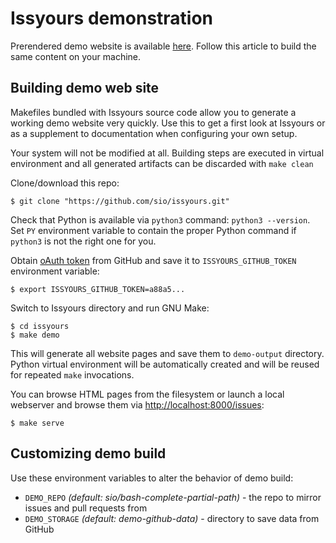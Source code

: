 # Issyours demonstration

Prerendered demo website is available [here](https://issyours.ml/demo/issues).
Follow this article to build the same content on your machine.


## Building demo web site

Makefiles bundled with Issyours source code allow you to generate a working
demo website very quickly. Use this to get a first look at Issyours or as a
supplement to documentation when configuring your own setup.

Your system will not be modified at all. Building steps are executed in
virtual environment and all generated artifacts can be discarded with `make clean`

Clone/download this repo:

```
$ git clone "https://github.com/sio/issyours.git"
```

Check that Python is available via `python3` command: `python3 --version`.
Set `PY` environment variable to contain the proper Python command if `python3` is
not the right one for you.

Obtain [oAuth token](https://github.com/settings/tokens) from GitHub and save
it to `ISSYOURS_GITHUB_TOKEN` environment variable:

```
$ export ISSYOURS_GITHUB_TOKEN=a88a5...
```

Switch to Issyours directory and run GNU Make:

```
$ cd issyours
$ make demo
```

This will generate all website pages and save them to `demo-output` directory.
Python virtual environment will be automatically created and will be reused
for repeated `make` invocations.

You can browse HTML pages from the filesystem or launch a local webserver and
browse them via <http://localhost:8000/issues>:

```
$ make serve
```


## Customizing demo build

Use these environment variables to alter the behavior of demo build:

- `DEMO_REPO` *(default: sio/bash-complete-partial-path)* -
  the repo to mirror issues and pull requests from
- `DEMO_STORAGE` *(default: demo-github-data)* -
  directory to save data from GitHub
